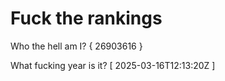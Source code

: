 # Fuck the rankings

Who the hell am I?
{ 26903616 }

What fucking year is it?
[ 2025-03-16T12:13:20Z ]
